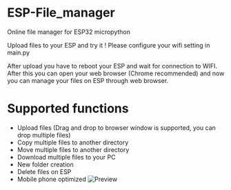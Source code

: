 # ESP-File_manager
 Online file manager for ESP32 micropython

 Upload files to your ESP and try it !
 Please configure your wifi setting in main.py 

 After upload you have to reboot your ESP and wait for connection to WIFI. After this you can open your web browser (Chrome recommended) and now you can manage your files on ESP through web browser.


# Supported functions
- Upload files (Drag and drop to browser window is supported, you can drop multiple files)
- Copy multiple files to another directory
- Move multiple files to another directory
- Download multiple files to your PC
- New folder creation
- Delete files on ESP
- Mobile phone optimized
![Preview](https://github.com/user-attachments/assets/b722a89c-3ca3-424a-98cb-9275466276c3)
